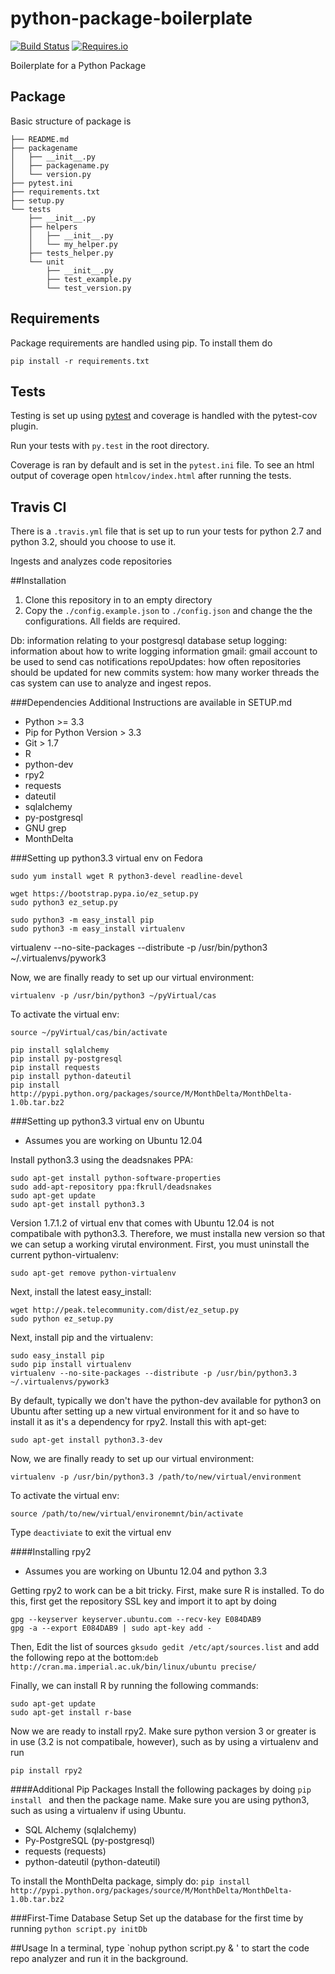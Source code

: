 python-package-boilerplate
==========================

[![Build Status](https://travis-ci.org/mtchavez/python-package-boilerplate.png?branch=master)](https://travis-ci.org/mtchavez/python-package-boilerplate)
[![Requires.io](https://requires.io/github/mtchavez/python-package-boilerplate/requirements.svg?branch=master)](https://requires.io/github/mtchavez/python-package-boilerplate/requirements?branch=master)

Boilerplate for a Python Package

## Package

Basic structure of package is

```
├── README.md
├── packagename
│   ├── __init__.py
│   ├── packagename.py
│   └── version.py
├── pytest.ini
├── requirements.txt
├── setup.py
└── tests
    ├── __init__.py
    ├── helpers
    │   ├── __init__.py
    │   └── my_helper.py
    ├── tests_helper.py
    └── unit
        ├── __init__.py
        ├── test_example.py
        └── test_version.py
```

## Requirements

Package requirements are handled using pip. To install them do

```
pip install -r requirements.txt
```

## Tests

Testing is set up using [pytest](http://pytest.org) and coverage is handled
with the pytest-cov plugin.

Run your tests with ```py.test``` in the root directory.

Coverage is ran by default and is set in the ```pytest.ini``` file.
To see an html output of coverage open ```htmlcov/index.html``` after running the tests.

## Travis CI

There is a ```.travis.yml``` file that is set up to run your tests for python 2.7
and python 3.2, should you choose to use it.


Ingests and analyzes code repositories

##Installation
1. Clone this repository in to an empty directory
2. Copy the `./config.example.json` to `./config.json` and change the
the configurations. All fields are required.

Db: information relating to your postgresql database setup
logging: information about how to write logging information
gmail: gmail account to be used to send cas notifications
repoUpdates: how often repositories should be updated for new commits
system: how many worker threads the cas system can use to analyze and ingest repos.

###Dependencies
Additional Instructions are available in SETUP.md
* Python  >= 3.3
* Pip for Python Version > 3.3
* Git > 1.7
* R
* python-dev
* rpy2
* requests
* dateutil
* sqlalchemy
* py-postgresql
* GNU grep
* MonthDelta

###Setting up python3.3 virtual env on Fedora

    sudo yum install wget R python3-devel readline-devel
    
    wget https://bootstrap.pypa.io/ez_setup.py
    sudo python3 ez_setup.py
    
    sudo python3 -m easy_install pip
    sudo python3 -m easy_install virtualenv

virtualenv --no-site-packages --distribute -p /usr/bin/python3 ~/.virtualenvs/pywork3

Now, we are finally ready to set up our virtual environment:

    virtualenv -p /usr/bin/python3 ~/pyVirtual/cas

To activate the virtual env:

    source ~/pyVirtual/cas/bin/activate

    pip install sqlalchemy
    pip install py-postgresql
    pip install requests
    pip install python-dateutil
    pip install http://pypi.python.org/packages/source/M/MonthDelta/MonthDelta-1.0b.tar.bz2
    

###Setting up python3.3 virtual env on Ubuntu
* Assumes you are working on Ubuntu 12.04

Install python3.3 using the deadsnakes PPA:

```
sudo apt-get install python-software-properties
sudo add-apt-repository ppa:fkrull/deadsnakes
sudo apt-get update
sudo apt-get install python3.3
```

Version 1.7.1.2 of virtual env that comes with Ubuntu 12.04 is not compatibale with python3.3.
Therefore, we must installa new version so that we can setup a working virutal environment. First,
you must uninstall the current python-virtualenv:

```
sudo apt-get remove python-virtualenv
```

Next, install the latest easy_install:

```
wget http://peak.telecommunity.com/dist/ez_setup.py
sudo python ez_setup.py
```

Next, install pip and the virtualenv:

```
sudo easy_install pip
sudo pip install virtualenv
virtualenv --no-site-packages --distribute -p /usr/bin/python3.3 ~/.virtualenvs/pywork3
```

By default, typically we don't have the python-dev available for python3 on Ubuntu after setting up a new
virtual environment for it and so have to install it as it's a dependency for rpy2. Install this with apt-get:

```
sudo apt-get install python3.3-dev
```

Now, we are finally ready to set up our virtual environment:

```
virtualenv -p /usr/bin/python3.3 /path/to/new/virtual/environment
```

To activate the virtual env:

```
source /path/to/new/virtual/environemnt/bin/activate
```

Type `deactiviate` to exit the virtual env

####Installing rpy2
* Assumes you are working on Ubuntu 12.04 and python 3.3

Getting rpy2 to work can be a bit tricky. First, make sure R is installed. To do this, first
get the repository SSL key and import it to apt by doing

  ```
  gpg --keyserver keyserver.ubuntu.com --recv-key E084DAB9
  gpg -a --export E084DAB9 | sudo apt-key add -
  ```

Then, Edit the list of sources `gksudo gedit /etc/apt/sources.list` and add the following repo at the bottom:`deb http://cran.ma.imperial.ac.uk/bin/linux/ubuntu precise/`

Finally, we can install R by running the following commands:

  ```
  sudo apt-get update
  sudo apt-get install r-base
  ```

Now we are ready to install rpy2. Make sure python version 3 or greater is in use (3.2 is not compatibale, however), such as by using a virtualenv and run

```
pip install rpy2
```

####Additional Pip Packages
Install the following packages by doing `pip install `  and then the package
name. Make sure you are using python3, such as using a virtualenv if using Ubuntu.

* SQL Alchemy (sqlalchemy)
* Py-PostgreSQL (py-postgresql)
* requests (requests)
* python-dateutil (python-dateutil)

To install the MonthDelta package, simply do: `pip install http://pypi.python.org/packages/source/M/MonthDelta/MonthDelta-1.0b.tar.bz2`

###First-Time Database Setup
Set up the database for the first time by running `python script.py initDb`

##Usage
In a terminal, type `nohup python script.py & ' to start the code repo analyzer and run it in the background.

